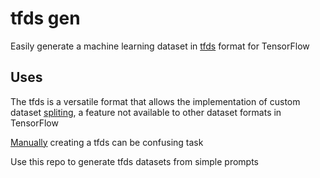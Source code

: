 # tfds gen
 
Easily generate a machine learning dataset in [tfds](https://www.tensorflow.org/datasets/api_docs/python/tfds) format for TensorFlow

## Uses

The tfds is a versatile format that allows the implementation of custom dataset [spliting](https://www.tensorflow.org/datasets/splits), a feature not available to other dataset formats in TensorFlow

[Manually](https://www.tensorflow.org/datasets/add_dataset) creating a tfds can be confusing task

Use this repo to generate tfds datasets from simple prompts